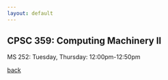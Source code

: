 ```yaml
---
layout: default
---
```


## CPSC 359: Computing Machinery II
MS 252: Tuesday, Thursday: 12:00pm-12:50pm

[back](./)
